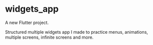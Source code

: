 # widgets_app

A new Flutter project.

Structured multiple widgets app I made to practice menus, animations, multiple screens, infinite screens and more.
